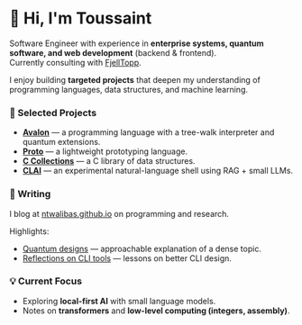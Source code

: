 # 👋 Hi, I'm Toussaint

Software Engineer with experience in **enterprise systems, quantum software, and web development** (backend & frontend).  
Currently consulting with [FjellTopp](https://fjelltopp.org).

I enjoy building **targeted projects** that deepen my understanding of programming languages, data structures, and machine learning.

### 💼 Selected Projects

- [**Avalon**](https://github.com/avalon-lang/) — a programming language with a tree-walk interpreter and quantum extensions.  
- [**Proto**](https://github.com/ntwalibas/proto) — a lightweight prototyping language.  
- [**C Collections**](https://github.com/ntwalibas/ccollections) — a C library of data structures.  
- [**CLAI**](https://github.com/ntwalibas/clai/) — an experimental natural-language shell using RAG + small LLMs. 

### 📕 Writing

I blog at [ntwalibas.github.io](https://ntwalibas.github.io/) on programming and research.  

Highlights:  
- [Quantum designs](https://ntwalibas.github.io/blog/2024/03/08/introduction-to-quantum-designs/) — approachable explanation of a dense topic.  
- [Reflections on CLI tools](https://ntwalibas.github.io/blog/2025/10/02/reflections-on-command-line-interface-tools/) — lessons on better CLI design. 

### 💡 Current Focus

- Exploring **local-first AI** with small language models.  
- Notes on **transformers** and **low-level computing (integers, assembly)**.  
